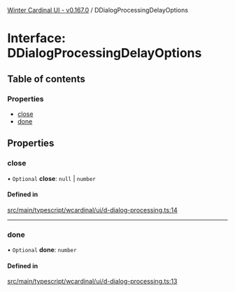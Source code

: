 [Winter Cardinal UI - v0.167.0](../index.md) / DDialogProcessingDelayOptions

# Interface: DDialogProcessingDelayOptions

## Table of contents

### Properties

- [close](DDialogProcessingDelayOptions.md#close)
- [done](DDialogProcessingDelayOptions.md#done)

## Properties

### close

• `Optional` **close**: ``null`` \| `number`

#### Defined in

[src/main/typescript/wcardinal/ui/d-dialog-processing.ts:14](https://github.com/winter-cardinal/winter-cardinal-ui/blob/v0.167.0/src/main/typescript/wcardinal/ui/d-dialog-processing.ts#L14)

___

### done

• `Optional` **done**: `number`

#### Defined in

[src/main/typescript/wcardinal/ui/d-dialog-processing.ts:13](https://github.com/winter-cardinal/winter-cardinal-ui/blob/v0.167.0/src/main/typescript/wcardinal/ui/d-dialog-processing.ts#L13)
